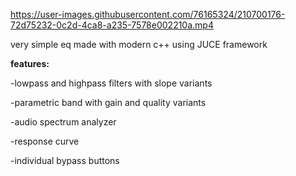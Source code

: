

https://user-images.githubusercontent.com/76165324/210700176-72d75232-0c2d-4ca8-a235-7578e002210a.mp4

very simple eq made with modern c++ using JUCE framework

**features:**

 -lowpass and highpass filters with slope variants
 
 -parametric band with gain and quality variants

 -audio spectrum analyzer 

 -response curve 
 
 -individual bypass buttons
